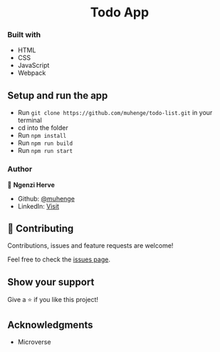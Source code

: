 <h1 align="center">Todo App</h1>

### Built with

- HTML
- CSS
- JavaScript
- Webpack


## Setup and run the app

- Run `git clone https://github.com/muhenge/todo-list.git` in your terminal
- cd into the folder
- Run `npm install`
- Run `npm run build`
- Run `npm run start`

### Author

👤 **Ngenzi Herve**

- Github: [@muhenge](https://github.com/muhenge)
- LinkedIn: [Visit](https://www.linkedin.com/in/mugunga-herve-a62a0ab9/)


## 🤝 Contributing

Contributions, issues and feature requests are welcome!

Feel free to check the [issues page](https://github.com/muhenge/todo-list/issues).

## Show your support

Give a ⭐️ if you like this project!

## Acknowledgments

- Microverse
